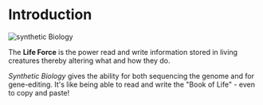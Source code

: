 # Introduction



![synthetic Biology](https://media1-production-mightynetworks.imgix.net/asset/34429661/tile\_SyntheticBiology.png?ixlib=rails-0.3.0\&fm=jpg\&q=75\&auto=format\&w=1400\&h=1400\&fit=max\&impolicy=ResizeCrop\&constraint=downsize\&aspect=fit)

The **Life Force** is the power read and write information stored in living creatures thereby altering what and how they do.&#x20;

&#x20;_Synthetic Biology_ gives the ability for both sequencing the genome and for gene-editing. It's like being able to read and write the "Book of Life" - even to copy and paste!
